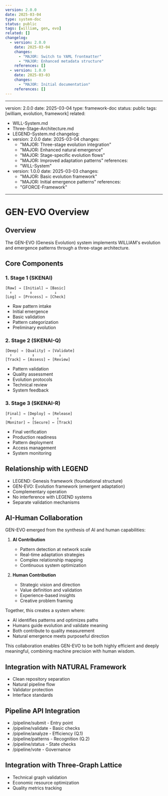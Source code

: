 ```yaml
---
version: 2.0.0
date: 2025-03-04
type: system-doc
status: public
tags: [william, gen, evo]
related: []
changelog:
  - version: 2.0.0
    date: 2025-03-04
    changes:
      - "MAJOR: Switch to YAML frontmatter"
      - "MAJOR: Enhanced metadata structure"
    references: []
  - version: 1.0.0
    date: 2025-03-03
    changes:
      - "MAJOR: Initial documentation"
    references: []
---
```

---
version: 2.0.0
date: 2025-03-04
type: framework-doc
status: public
tags: [william, evolution, framework]
related:
  - WILL-System.md
  - Three-Stage-Architecture.md
  - LEGEND-System.md
changelog:
  - version: 2.0.0
    date: 2025-03-04
    changes:
      - "MAJOR: Three-stage evolution integration"
      - "MAJOR: Enhanced natural emergence"
      - "MAJOR: Stage-specific evolution flows"
      - "MAJOR: Improved adaptation patterns"
    references:
      - "WILL-System"
  - version: 1.0.0
    date: 2025-03-03
    changes:
      - "MAJOR: Basic evolution framework"
      - "MAJOR: Initial emergence patterns"
    references:
      - "GFORCE-Framework"
---

# GEN-EVO Overview

## Overview

The GEN-EVO (Genesis Evolution) system implements WILLIAM's evolution and emergence patterns through a three-stage architecture.

## Core Components

### 1. Stage 1 (SKENAI)
```
[Raw] → [Initial] → [Basic]
  ↑        ↕          ↓
[Log] ← [Process] ← [Check]
```
- Raw pattern intake
- Initial emergence
- Basic validation
- Pattern categorization
- Preliminary evolution

### 2. Stage 2 (SKENAI-Q)
```
[Deep] → [Quality] → [Validate]
  ↑         ↕           ↓
[Track] ← [Assess] ← [Review]
```
- Pattern validation
- Quality assessment
- Evolution protocols
- Technical review
- System feedback

### 3. Stage 3 (SKENAI-R)
```
[Final] → [Deploy] → [Release]
  ↑         ↕          ↓
[Monitor] ← [Secure] ← [Track]
```
- Final verification
- Production readiness
- Pattern deployment
- Access management
- System monitoring

## Relationship with LEGEND
- LEGEND: Genesis framework (foundational structure)
- GEN-EVO: Evolution framework (emergent adaptation)
- Complementary operation
- No interference with LEGEND systems
- Separate validation mechanisms

## AI-Human Collaboration
GEN-EVO emerged from the synthesis of AI and human capabilities:

1. **AI Contribution**
   - Pattern detection at network scale
   - Real-time adaptation strategies
   - Complex relationship mapping
   - Continuous system optimization

2. **Human Contribution**
   - Strategic vision and direction
   - Value definition and validation
   - Experience-based insights
   - Creative problem framing

Together, this creates a system where:
- AI identifies patterns and optimizes paths
- Humans guide evolution and validate meaning
- Both contribute to quality measurement
- Natural emergence meets purposeful direction

This collaboration enables GEN-EVO to be both highly efficient and deeply meaningful, combining machine precision with human wisdom.

## Integration with NATURAL Framework
- Clean repository separation
- Natural pipeline flow
- Validator protection
- Interface standards

## Pipeline API Integration
- /pipeline/submit - Entry point
- /pipeline/validate - Basic checks
- /pipeline/analyze - Efficiency (Q.1)
- /pipeline/patterns - Recognition (Q.2)
- /pipeline/status - State checks
- /pipeline/vote - Governance

## Integration with Three-Graph Lattice
- Technical graph validation
- Economic resource optimization
- Quality metrics tracking